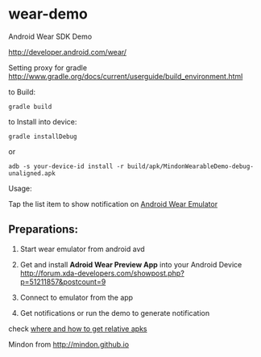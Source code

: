 wear-demo
=========

Android Wear SDK Demo


<http://developer.android.com/wear/>


Setting proxy for gradle
<http://www.gradle.org/docs/current/userguide/build_environment.html>


to Build:


	gradle build



to Install into device:


	gradle installDebug


or

	adb -s your-device-id install -r build/apk/MindonWearableDemo-debug-unaligned.apk


Usage:


Tap the list item to show notification on [Android Wear Emulator](http://www.google.com/cse?cx=partner-pub-6997921015773263:4467526896&ie=UTF-8&q=android%20wear%20preview#gsc.tab=0&gsc.q=android%20wear%20preview&gsc.page=1)


Preparations:
----------------
1.  Start wear emulator from android avd

2.  Get and install **Adroid Wear Preview App** into your Android Device 
<http://forum.xda-developers.com/showpost.php?p=51211857&postcount=9>

3.  Connect to emulator from the app

4.  Get notifications or run the demo to generate notification


check [where and how to get relative apks](http://mindon.github.io/blog/2014/03/20/android-wearable-sdk/)


Mindon from <http://mindon.github.io>
